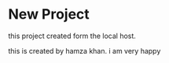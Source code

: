 # New Project

this project created form the local host.
 
 this is created by hamza khan.
 i am very happy